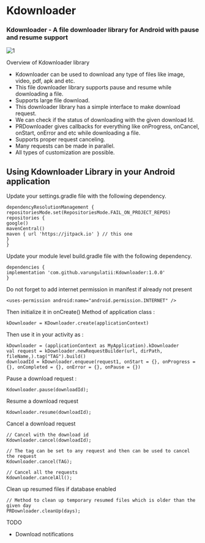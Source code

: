 # Kdownloader
### Kdownloader - A file downloader library for Android with pause and resume support


![1](https://user-images.githubusercontent.com/14194334/235831553-e71dbacf-7f18-499f-bd62-76cfeba37df1.png)

Overview of Kdownloader library
* Kdownloader can be used to download any type of files like image, video, pdf, apk and etc.
* This file downloader library supports pause and resume while downloading a file.
* Supports large file download.
* This downloader library has a simple interface to make download request.
* We can check if the status of downloading with the given download Id.
* PRDownloader gives callbacks for everything like onProgress, onCancel, onStart, onError and etc while downloading a file.
* Supports proper request canceling.
* Many requests can be made in parallel.
* All types of customization are possible.

## Using Kdownloader Library in your Android application

Update your settings.gradle file with the following dependency.

```
dependencyResolutionManagement {
repositoriesMode.set(RepositoriesMode.FAIL_ON_PROJECT_REPOS)
repositories {
google()
mavenCentral()
maven { url 'https://jitpack.io' } // this one
}
}
```

Update your module level build.gradle file with the following dependency.

```
dependencies {
implementation 'com.github.varungulatii:Kdownloader:1.0.0'
}
```
Do not forget to add internet permission in manifest if already not present

```
<uses-permission android:name="android.permission.INTERNET" />
```

Then initialize it in onCreate() Method of application class :
```
kDownloader = KDownloader.create(applicationContext)
```

Then use it in your activity as :

```
kDownloader = (applicationContext as MyApplication).kDownloader
val request = kDownloader.newRequestBuilder(url, dirPath, fileName,).tag("TAG").build()
downloadId = kDownloader.enqueue(request1, onStart = {}, onProgress = {}, onCompleted = {}, onError = {}, onPause = {})
```

Pause a download request :

```
Kdownloader.pause(downloadId);
```
Resume a download request
```
Kdownloader.resume(downloadId);
```

Cancel a download request
```
// Cancel with the download id
Kdownloader.cancel(downloadId);

// The tag can be set to any request and then can be used to cancel the request
Kdownloader.cancel(TAG);

// Cancel all the requests
Kdownloader.cancelAll();
```

Clean up resumed files if database enabled
```
// Method to clean up temporary resumed files which is older than the given day
PRDownloader.cleanUp(days);
```

TODO

*  Download notifications






